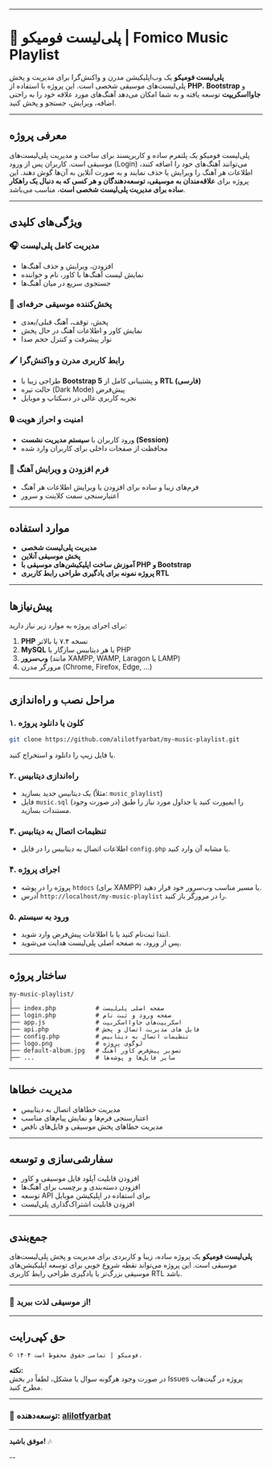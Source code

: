 
---

# 🎵 پلی‌لیست فومیکو | Fomico Music Playlist

**پلی‌لیست فومیکو** یک وب‌اپلیکیشن مدرن و واکنش‌گرا برای مدیریت و پخش پلی‌لیست‌های موسیقی شخصی است. این پروژه با استفاده از **PHP**، **Bootstrap** و **جاوااسکریپت** توسعه یافته و به شما امکان می‌دهد آهنگ‌های مورد علاقه خود را به راحتی اضافه، ویرایش، جستجو و پخش کنید.

---

## **معرفی پروژه**

پلی‌لیست فومیکو یک پلتفرم ساده و کاربرپسند برای ساخت و مدیریت پلی‌لیست‌های موسیقی است. کاربران پس از ورود (Login) می‌توانند آهنگ‌های خود را اضافه کنند، اطلاعات هر آهنگ را ویرایش یا حذف نمایند و به صورت آنلاین به آن‌ها گوش دهند. این پروژه برای **علاقه‌مندان به موسیقی، توسعه‌دهندگان و هر کسی که به دنبال یک راهکار ساده برای مدیریت پلی‌لیست شخصی است**، مناسب می‌باشد.

---

## **ویژگی‌های کلیدی**

### 🎧 مدیریت کامل پلی‌لیست
- افزودن، ویرایش و حذف آهنگ‌ها
- نمایش لیست آهنگ‌ها با کاور، نام و خواننده
- جستجوی سریع در میان آهنگ‌ها

### 🎼 پخش‌کننده موسیقی حرفه‌ای
- پخش، توقف، آهنگ قبلی/بعدی
- نمایش کاور و اطلاعات آهنگ در حال پخش
- نوار پیشرفت و کنترل حجم صدا

### 🖌️ رابط کاربری مدرن و واکنش‌گرا
- طراحی زیبا با **Bootstrap 5** و پشتیبانی کامل از **RTL (فارسی)**
- حالت تیره (Dark Mode) پیش‌فرض
- تجربه کاربری عالی در دسکتاپ و موبایل

### 🔒 امنیت و احراز هویت
- ورود کاربران با **سیستم مدیریت نشست (Session)**
- محافظت از صفحات داخلی برای کاربران وارد شده

### 📝 فرم افزودن و ویرایش آهنگ
- فرم‌های زیبا و ساده برای افزودن یا ویرایش اطلاعات هر آهنگ
- اعتبارسنجی سمت کلاینت و سرور

---

## **موارد استفاده**

- **مدیریت پلی‌لیست شخصی**
- **پخش موسیقی آنلاین**
- **آموزش ساخت اپلیکیشن‌های موسیقی با PHP و Bootstrap**
- **پروژه نمونه برای یادگیری طراحی رابط کاربری RTL**

---

## **پیش‌نیازها**

برای اجرای پروژه به موارد زیر نیاز دارید:

1. **PHP** نسخه ۷.۴ یا بالاتر  
2. **MySQL** یا هر دیتابیس سازگار با PHP  
3. **وب‌سرور** (مانند XAMPP, WAMP, Laragon یا LAMP)  
4. مرورگر مدرن (Chrome, Firefox, Edge, ...)

---

## **مراحل نصب و راه‌اندازی**

### ۱. کلون یا دانلود پروژه

```bash
git clone https://github.com/alilotfyarbat/my-music-playlist.git
```
یا فایل زیپ را دانلود و استخراج کنید.

### ۲. راه‌اندازی دیتابیس

- یک دیتابیس جدید بسازید (مثلاً: `music_playlist`)
- فایل `music.sql` (در صورت وجود) را ایمپورت کنید یا جداول مورد نیاز را طبق مستندات بسازید.

### ۳. تنظیمات اتصال به دیتابیس

- اطلاعات اتصال به دیتابیس را در فایل `config.php` یا مشابه آن وارد کنید.

### ۴. اجرای پروژه

- پروژه را در پوشه `htdocs` (برای XAMPP) یا مسیر مناسب وب‌سرور خود قرار دهید.
- آدرس `http://localhost/my-music-playlist` را در مرورگر باز کنید.

### ۵. ورود به سیستم

- ابتدا ثبت‌نام کنید یا با اطلاعات پیش‌فرض وارد شوید.
- پس از ورود، به صفحه اصلی پلی‌لیست هدایت می‌شوید.

---

## **ساختار پروژه**

```
my-music-playlist/
│
├── index.php           # صفحه اصلی پلی‌لیست
├── login.php           # صفحه ورود و ثبت نام
├── app.js              # اسکریپت‌های جاوااسکریپت
├── api.php             # فایل های مدیریت اتصال و پخش
├── config.php          # تنظیمات اتصال به دیتابیس
├── logo.png            # لوگوی پروژه
├── default-album.jpg   # تصویر پیش‌فرض کاور آهنگ
├── ...                 # سایر فایل‌ها و پوشه‌ها
```

---

## **مدیریت خطاها**

- مدیریت خطاهای اتصال به دیتابیس
- اعتبارسنجی فرم‌ها و نمایش پیام‌های مناسب
- مدیریت خطاهای پخش موسیقی و فایل‌های ناقص

---

## **سفارشی‌سازی و توسعه**

- افزودن قابلیت آپلود فایل موسیقی و کاور
- افزودن دسته‌بندی و برچسب برای آهنگ‌ها
- توسعه API برای استفاده در اپلیکیشن موبایل
- افزودن قابلیت اشتراک‌گذاری پلی‌لیست

---

## **جمع‌بندی**

**پلی‌لیست فومیکو** یک پروژه ساده، زیبا و کاربردی برای مدیریت و پخش پلی‌لیست‌های موسیقی است. این پروژه می‌تواند نقطه شروع خوبی برای توسعه اپلیکیشن‌های موسیقی بزرگ‌تر یا یادگیری طراحی رابط کاربری RTL باشد.

---

### 🎉 **از موسیقی لذت ببرید!**

---

## **حق کپی‌رایت**

```
© ۱۴۰۴ فومیکو | تمامی حقوق محفوظ است.
```



**نکته:**  
در صورت وجود هرگونه سوال یا مشکل، لطفاً در بخش Issues پروژه در گیت‌هاب مطرح کنید.

---

### 👤 توسعه‌دهنده: [alilotfyarbat](https://github.com/alilotfyarbat)

---

**موفق باشید!** 🎶

--
